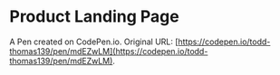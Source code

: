 # Product Landing Page

A Pen created on CodePen.io. Original URL: [https://codepen.io/todd-thomas139/pen/mdEZwLM](https://codepen.io/todd-thomas139/pen/mdEZwLM).


